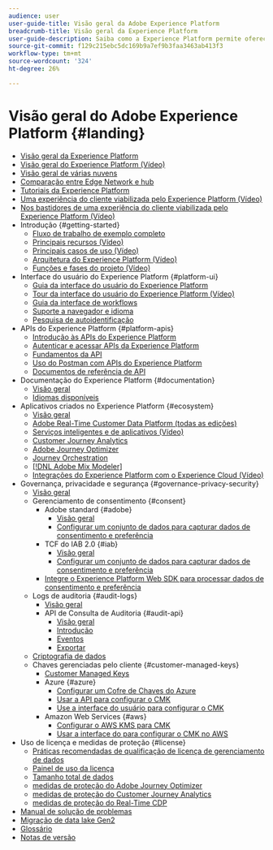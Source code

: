```yaml
---
audience: user
user-guide-title: Visão geral da Adobe Experience Platform
breadcrumb-title: Visão geral da Experience Platform
user-guide-description: Saiba como a Experience Platform permite oferecer experiências personalizadas a clientes em tempo real com guias, documentação e tutoriais.
source-git-commit: f129c215ebc5dc169b9a7ef9b3faa3463ab413f3
workflow-type: tm+mt
source-wordcount: '324'
ht-degree: 26%

---
```



# Visão geral do Adobe Experience Platform {#landing}

* [Visão geral da Experience Platform](home.md)
* [Visão geral do Experience Platform (Vídeo)](video/platform-overview.md)
* [Visão geral de várias nuvens](multi-cloud.md)
* [Comparação entre Edge Network e hub](./edge-and-hub-comparison.md)
* [Tutoriais da Experience Platform](https://experienceleague.adobe.com/docs/platform-learn/tutorials/overview.html)
* [Uma experiência do cliente viabilizada pelo Experience Platform (Vídeo)](video/customer-experience.md)
* [Nos bastidores de uma experiência do cliente viabilizada pelo Experience Platform (Vídeo)](video/customer-experience-bts.md)
* Introdução {#getting-started}
   * [Fluxo de trabalho de exemplo completo](end-to-end-tutorial.md)
   * [Principais recursos (Vídeo)](video/key-capabilities.md)
   * [Principais casos de uso (Vídeo)](video/platform-use-cases.md)
   * [Arquitetura do Experience Platform (Vídeo)](video/platform-architecture.md)
   * [Funções e fases do projeto (Vídeo)](video/roles-project-phases.md)
* Interface do usuário do Experience Platform {#platform-ui}
   * [Guia da interface do usuário do Experience Platform](ui-guide.md)
   * [Tour da interface do usuário do Experience Platform (Vídeo)](video/platform-ui.md)
   * [Guia da interface de workflows](workflows.md)
   * [Suporte a navegador e idioma](browser-language-support.md)
   * [Pesquisa de autoidentificação](self-identification.md)
* APIs do Experience Platform {#platform-apis}
   * [Introdução às APIs do Experience Platform](api-guide.md)
   * [Autenticar e acessar APIs da Experience Platform](api-authentication.md)
   * [Fundamentos da API](api-fundamentals.md)
   * [Uso do Postman com APIs do Experience Platform](postman.md)
   * [Documentos de referência de API](https://www.adobe.com/go/platform-api-reference-en)
* Documentação do Experience Platform {#documentation}
   * [Visão geral](documentation/overview.md)
   * [Idiomas disponíveis](documentation/language-support.md)
* Aplicativos criados no Experience Platform {#ecosystem}
   * [Visão geral](application-services.md)
   * [Adobe Real-Time Customer Data Platform (todas as edições)](https://experienceleague.adobe.com/docs/real-time-customer-data-platform.html)
   * [Serviços inteligentes e de aplicativos (Vídeo)](video/application-intelligent-services.md)
   * [Customer Journey Analytics](https://experienceleague.adobe.com/docs/customer-journey-analytics.html?lang=pt-BR)
   * [Adobe Journey Optimizer](https://experienceleague.adobe.com/docs/journey-optimizer.html?lang=pt-BR)
   * [Journey Orchestration](https://experienceleague.adobe.com/docs/journey-orchestration.html)
   * [[!DNL Adobe Mix Modeler]](https://experienceleague.adobe.com/docs/mix-modeler.html)
   * [Integrações do Experience Platform com o Experience Cloud (Vídeo)](video/experience-cloud-integrations.md)
* Governança, privacidade e segurança {#governance-privacy-security}
   * [Visão geral](./governance-privacy-security/overview.md)
   * Gerenciamento de consentimento {#consent}
      * Adobe standard {#adobe}
         * [Visão geral](./governance-privacy-security/consent/adobe/overview.md)
         * [Configurar um conjunto de dados para capturar dados de consentimento e preferência](./governance-privacy-security/consent/adobe/dataset.md)
      * TCF do IAB 2.0 {#iab}
         * [Visão geral](./governance-privacy-security/consent/iab/overview.md)
         * [Configurar um conjunto de dados para capturar dados de consentimento e preferência](./governance-privacy-security/consent/iab/dataset.md)
      * [Integre o Experience Platform Web SDK para processar dados de consentimento e preferência](./governance-privacy-security/consent/sdk.md)
   * Logs de auditoria {#audit-logs}
      * [Visão geral](./governance-privacy-security/audit-logs/overview.md)
      * API de Consulta de Auditoria {#audit-api}
         * [Visão geral](./governance-privacy-security/audit-logs/api/overview.md)
         * [Introdução](./governance-privacy-security/audit-logs/api/getting-started.md)
         * [Eventos](./governance-privacy-security/audit-logs/api/events.md)
         * [Exportar](./governance-privacy-security/audit-logs/api/export.md)
   * [Criptografia de dados](./governance-privacy-security/encryption.md)
   * Chaves gerenciadas pelo cliente {#customer-managed-keys}
      * [Customer Managed Keys](./governance-privacy-security/customer-managed-keys/overview.md)
      * Azure {#azure}
         * [Configurar um Cofre de Chaves do Azure](./governance-privacy-security/customer-managed-keys/azure/azure-key-vault-config.md)
         * [Usar a API para configurar o CMK](./governance-privacy-security/customer-managed-keys/azure/api-set-up.md)
         * [Use a interface do usuário para configurar o CMK](./governance-privacy-security/customer-managed-keys/azure/ui-set-up.md)
      * Amazon Web Services {#aws}
         * [Configurar o AWS KMS para CMK](./governance-privacy-security/customer-managed-keys/aws/configure-kms.md)
         * [Usar a interface do para configurar o CMK no AWS](./governance-privacy-security/customer-managed-keys/aws/ui-set-up.md)
* Uso de licença e medidas de proteção {#license}
   * [Práticas recomendadas de qualificação de licença de gerenciamento de dados](./license-usage-and-guardrails/data-management-best-practices.md)
   * [Painel de uso da licença](./license-usage-and-guardrails/license-usage-dashboard.md)
   * [Tamanho total de dados](./license-usage-and-guardrails/total-data-volume.md)
   * [medidas de proteção do Adobe Journey Optimizer](https://experienceleague.adobe.com/docs/journey-optimizer/using/get-started/guardrails.html)
   * [medidas de proteção do Customer Journey Analytics](https://experienceleague.adobe.com/docs/analytics-platform/using/cja-admin/guardrails.html)
   * [medidas de proteção do Real-Time CDP](https://experienceleague.adobe.com/docs/experience-platform/rtcdp/guardrails/overview.html)
* [Manual de solução de problemas](troubleshooting.md)
* [Migração de data lake Gen2](adls2-gen2-migration.md)
* [Glossário](glossary.md)
* [Notas de versão](https://experienceleague.adobe.com/en/docs/experience-platform/release-notes/latest?lang=pt-BR)
